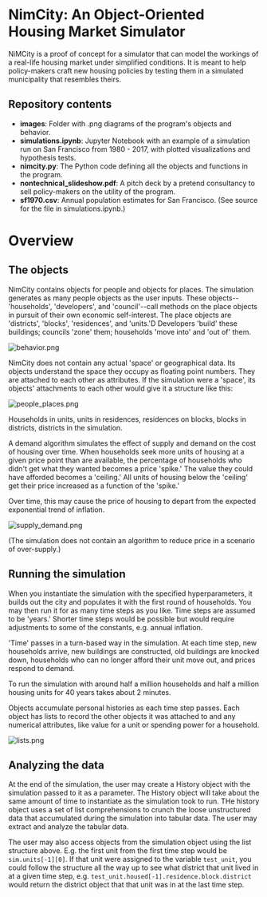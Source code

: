 # NimCity: An Object-Oriented Housing Market Simulator

NiMCity is a proof of concept for a simulator that can model the workings of a real-life housing market under simplified conditions. It is meant to help policy-makers craft new housing policies by testing them in a simulated municipality that resembles theirs. 

## Repository contents

- **images**: Folder with .png diagrams of the program's objects and behavior.
- **simulations.ipynb**: Jupyter Notebook with an example of a simulation run on San Francisco from 1980 - 2017, with plotted visualizations and hypothesis tests.
- **nimcity.py**: The Python code defining all the objects and functions in the program.
- **nontechnical_slideshow.pdf**: A pitch deck by a pretend consultancy to sell policy-makers on the utility of the program.
- **sf1970.csv**: Annual population estimates for San Francisco. (See source for the file in simulations.ipynb.) 

# Overview

## The objects

NimCity contains objects for people and objects for places. The simulation generates as many people objects as the user inputs. These objects--'households', 'developers', and 'council'--call methods on the place objects in pursuit of their own economic self-interest. The place objects are 'districts', 'blocks', 'residences', and 'units.'D Developers 'build' these buildings; councils 'zone' them; households 'move into' and 'out of' them. 

![behavior.png](https://raw.githubusercontent.com/ssrosa/housing_market_simulator/master/images/behavior.png)

NimCity does not contain any actual 'space' or geographical data. Its objects understand the space they occupy as floating point numbers. They are attached to each other as attributes. If the simulation were a 'space', its objects' attachments to each other would give it a structure like this:

![people_places.png](https://raw.githubusercontent.com/ssrosa/housing_market_simulator/master/images/people_places.png)

Households in units, units in residences, residences on blocks, blocks in districts, districts in the simulation.

A demand algorithm simulates the effect of supply and demand on the cost of housing over time. When households seek more units of housing at a given price point than are available, the percentage of households who didn't get what they wanted becomes a price 'spike.' The value they could have afforded becomes a 'ceiling.' All units of housing below the 'ceiling' get their price increased as a function of the 'spike.'

Over time, this may cause the price of housing to depart from the expected exponential trend of inflation.

![supply_demand.png](https://raw.githubusercontent.com/ssrosa/housing_market_simulator/master/images/supply_demand.png)

(The simulation does not contain an algorithm to reduce price in a scenario of over-supply.)

## Running the simulation

When you instantiate the simulation with the specified hyperparameters, it builds out the city and populates it with the first round of households. You may then run it for as many time steps as you like. Time steps are assumed to be 'years.' Shorter time steps would be possible but would require adjustments to some of the constants, e.g. annual inflation.

'Time' passes in a turn-based way in the simulation. At each time step, new households arrive, new buildings are constructed, old buildings are knocked down, households who can no longer afford their unit move out, and prices respond to demand.

To run the simulation with around half a million households and half a million housing units for 40 years takes about 2 minutes.

Objects accumulate personal histories as each time step passes. Each object has lists to record the other objects it was attached to and any numerical attributes, like value for a unit or spending power for a household.

![lists.png](https://raw.githubusercontent.com/ssrosa/housing_market_simulator/master/images/lists.png)

## Analyzing the data

At the end of the simulation, the user may create a History object with the simulation passed to it as a parameter. The History object will take about the same amount of time to instantiate as the simulation took to run. THe history object uses a set of list comprehensions to crunch the loose unstructured data that accumulated during the simulation into tabular data. The user may extract and analyze the tabular data.

The user may also access objects from the simulation object using the list structure above. E.g. the first unit from  the first time step would be `sim.units[-1][0]`. If that unit were assigned to the variable `test_unit`, you could follow the structure all the way up to see what district that unit lived in at a given time step, e.g. `test_unit.housed[-1].residence.block.district` would return the district object that that unit was in at the last time step.